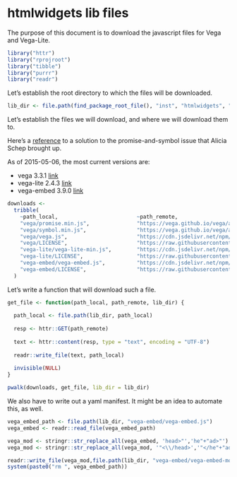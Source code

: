 htmlwidgets lib files
================

The purpose of this document is to download the javascript files for
Vega and Vega-Lite.

``` r
library("httr")
library("rprojroot")
library("tibble")
library("purrr")
library("readr")
```

Let’s establish the root directory to which the files will be
downloaded.

``` r
lib_dir <- file.path(find_package_root_file(), "inst", "htmlwidgets", "lib")
```

Let’s establish the files we will download, and where we will download
them to.

Here’s a [reference](https://vega.github.io/vega/usage/#ie) to a
solution to the promise-and-symbol issue that Alicia Schep brought up.

As of 2015-05-06, the most current versions are:

  - vega 3.3.1 [link](https://www.jsdelivr.com/package/npm/vega)
  - vega-lite 2.4.3
    [link](https://www.jsdelivr.com/package/npm/vega-lite)
  - vega-embed 3.9.0
    [link](https://www.jsdelivr.com/package/npm/vega-embed)

<!-- end list -->

``` r
downloads <-
  tribble(
    ~path_local,                         ~path_remote,
    "vega/promise.min.js",               "https://vega.github.io/vega/assets/promise.min.js",
    "vega/symbol.min.js",                "https://vega.github.io/vega/assets/symbol.min.js",
    "vega/vega.js",                      "https://cdn.jsdelivr.net/npm/vega@3.3.1",
    "vega/LICENSE",                      "https://raw.githubusercontent.com/vega/vega/master/LICENSE",
    "vega-lite/vega-lite-min.js",        "https://cdn.jsdelivr.net/npm/vega-lite@2.4.3",
    "vega-lite/LICENSE",                 "https://raw.githubusercontent.com/vega/vega-lite/master/LICENSE",
    "vega-embed/vega-embed.js",          "https://cdn.jsdelivr.net/npm/vega-embed@3.9.0",
    "vega-embed/LICENSE",                "https://raw.githubusercontent.com/vega/vega-embed/master/LICENSE"
  )
```

Let’s write a function that will download such a file.

``` r
get_file <- function(path_local, path_remote, lib_dir) {
  
  path_local <- file.path(lib_dir, path_local)
  
  resp <- httr::GET(path_remote)
  
  text <- httr::content(resp, type = "text", encoding = "UTF-8")
  
  readr::write_file(text, path_local)
  
  invisible(NULL)
}
```

``` r
pwalk(downloads, get_file, lib_dir = lib_dir)
```

We also have to write out a yaml manifest. It might be an idea to
automate this, as well.

``` r
vega_embed_path <- file.path(lib_dir, "vega-embed/vega-embed.js")
vega_embed <- readr::read_file(vega_embed_path)

vega_mod <- stringr::str_replace_all(vega_embed, 'head>"','he"+"ad>"') 
vega_mod <- stringr::str_replace_all(vega_mod, '"<\\/head>','"</he"+"ad>') 

readr::write_file(vega_mod,file.path(lib_dir, "vega-embed/vega-embed-modified.js"))
system(paste0("rm ", vega_embed_path))
```
